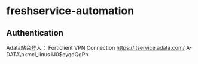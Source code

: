 # freshservice-automation
## Authentication
Adata站台登入：
Forticlient VPN Connection
https://itservice.adata.com/
A-DATA\hkmci_linus
iJ0$eygdQgPn
